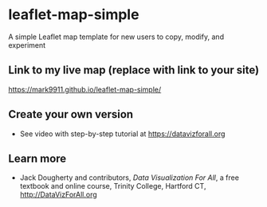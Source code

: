 # leaflet-map-simple
A simple Leaflet map template for new users to copy, modify, and experiment

## Link to my live map (replace with link to your site)

https://mark9911.github.io/leaflet-map-simple/

## Create your own version
- See video with step-by-step tutorial at https://datavizforall.org

## Learn more
- Jack Dougherty and contributors, *Data Visualization For All*, a free textbook and online course, Trinity College, Hartford CT, http://DataVizForAll.org
